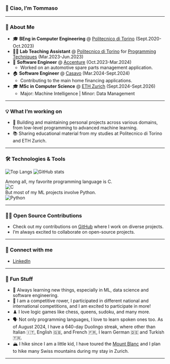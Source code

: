 ### 👋 Ciao, I’m Tommaso

---

### 🚀 About Me

- 🎓 **BEng in Computer Engineering** @ [Politecnico di Torino](https://www.polito.it/) (Sept.2020-Oct.2023)
- 🧑‍🏫 **Lab Teaching Assistant**  @ [Politecnico di Torino](https://www.polito.it/) for [Programming Techniques](https://didattica.polito.it/pls/portal30/gap.pkg_guide.viewGap?p_cod_ins=02OJPLM&p_a_acc=2025&p_header=S&p_lang=IT&multi=N) (Mar.2023-Jun.2023)  
- 🚗 **Software Engineer** @ [Accenture](https://github.com/Accenture) (Oct.2023-Mar.2024) 
  - Worked on an automotive spare parts management application.
- 🏠 **Software Engineer** @ [Casavo](https://github.com/casavo) (Mar.2024-Sept.2024) 
  - Contributing to the main home financing applications.
- 🎓 **MSc in Computer Science** @ [ETH Zurich](https://ethz.ch/en.html) (Sept.2024-Sept.2026)
  - Major: Machine Intelligence | Minor: Data Management

---

### 💡 What I’m working on
- 🔧 Building and maintaining personal projects across various domains, from low-level programming to advanced machine learning.
- 📚 Sharing educational material from my studies at Politecnico di Torino and ETH Zurich.

---

### 🛠️ Technologies & Tools

![Top Langs](https://github-readme-stats.vercel.app/api/top-langs/?username=tommasocerruti&layout=compact&theme=tokyonight&hide_progress=true)
![GitHub stats](https://github-readme-stats.vercel.app/api?username=tommasocerruti&show_icons=true&theme=radical)

Among all, my favorite programming language is C.   
![C](https://img.shields.io/badge/C-%2300599C.svg?style=flat&logo=c&logoColor=white)  
But most of my ML projects involve Python.   
![Python](https://img.shields.io/badge/Python-3670A0?style=flat&logo=python&logoColor=ffdd54)

---

### 🧑‍💻 Open Source Contributions

- Check out my contributions on [GitHub](https://github.com/tommasocerruti) where I work on diverse projects.
- I’m always excited to collaborate on open-source projects.

---

### 🔗 Connect with me

- [LinkedIn](https://www.linkedin.com/in/tommasocerruti/)

---

### 🎨 Fun Stuff

- 🌱 Always learning new things, especially in ML, data science and software engineering.
- 🚣 I am a competitive rower, I participated in different national and international competitions, and I am excited to participate in more!
- ♟️ I love logic games like chess, queens, sudoku, and many more.
- 🗣️ Not only programming languages, I love to learn spoken ones too. As of August 2024, I have a 640-day Duolingo streak, where other than Italian 🇮🇹, English 🇬🇧, and French 🇫🇷, I learn German 🇩🇪 and Turkish 🇹🇷.
- 🏔️ I hike since I am a little kid, I have toured the [Mount Blanc](https://en.wikipedia.org/wiki/Mont_Blanc) and I plan to hike many Swiss mountains during my stay in Zurich.


---
